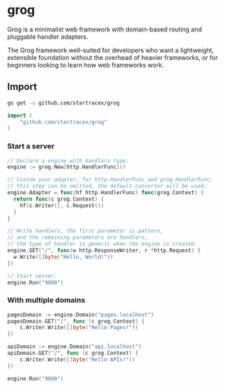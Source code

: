 # grog

Grog is a minimalist web framework with domain-based routing and pluggable handler adapters.

The Grog framework well-suited for developers who want a lightweight, extensible foundation without the overhead of heavier frameworks, or for beginners looking to learn how web frameworks work.

## Import

```sh
go get -u github.com/startracex/grog
```

```go
import (
    "github.com/startracex/grog"
)
```

### Start a server

```go
// Declare a engine with handlers type.
engine := grog.New[http.HandlerFunc]()

// Custom your adapter, for http.HandlerFunc and grog.HandlerFunc,
// this step can be omitted, the default converter will be used.
engine.Adapter = func(hf http.HandlerFunc) func(grog.Context) {
  return func(c grog.Context) {
    hf(c.Writer(), c.Request())
  }
}

// Write handlers, the first parameter is pattern,
// and the remaining parameters are handlers,
// the type of handler is generic when the engine is created.
engine.GET("/", func(w http.ResponseWriter, r *http.Request) {
  w.Write([]byte("Hello, World!"))
})

// Start server.
engine.Run("9000")
```

### With multiple domains

```go
pagesDomain := engine.Domain("pages.localhost")
pagesDomain.GET("/", func (c grog.Context) {
    c.Writer.Write([]byte("Hello Pages!"))
})

apiDomain := engine.Domain("api.localhost")
apiDomain.GET("/", func (c grog.Context) {
    c.Writer.Write([]byte("Hello APIs!"))
})

engine.Run("9000")
```
